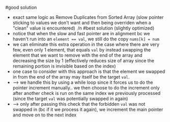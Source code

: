 #good solution
* exact same logic as Remove Duplicates from Sorted Array (slow pointer sticking to values we don't want and then being overriden when a "clean" value is encountered)
​
/n
#best solution (slightly optimized)
* notice that when the slow and fast pointer are in alignment bc we haven't run into an `element == val`, we still do the copy `nums[k] = num`
* we can eliminate this extra operation in the case where there are very few, even only 1 element, that equals `val` by instead swapping the element that we want to remove with the end of the array and decreasing the size by 1 (effectively reduces size of array since the remaining portion is invisible based on the index)
* one case to consider with this approach is that the element we swapped in from the end of the array may itself be the target `val`.
* --> we handle this by using a while loop since it forces us to do the pointer increment manually.. we then choose to do the increment only after another check is run on the same index we previously processed (since the target `val` was potentially swapped in again)
* --> only after passing this check that the forbidden `val` was not swapped in (bc if it we process it again), we increment the main pointer and move on to the next index
​